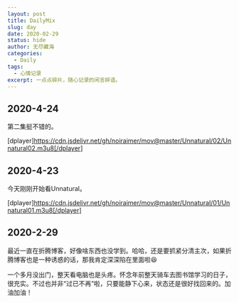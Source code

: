 ```yaml
---
layout: post
title: DailyMix
slug: day
date: 2020-02-29
status: hide
author: 无尽藏海
categories: 
  - Daily
tags:
  - 心情记录
excerpt: 一点点碎片，随心记录的闲言碎语。
---
```


## 2020-4-24

第二集挺不错的。

[dplayer]https://cdn.jsdelivr.net/gh/noiraimer/mov@master/Unnatural/02/Unnatural02.m3u8[/dplayer]

## 2020-4-23

今天刚刚开始看Unnatural。

[dplayer]https://cdn.jsdelivr.net/gh/noiraimer/mov@master/Unnatural/01/Unnatural01.m3u8[/dplayer]

## 2020-2-29

最近一直在折腾博客，好像啥东西也没学到。哈哈，还是要抓紧分清主次，如果折腾博客也是一种诱惑的话，那我肯定深深陷在里面啦😆

一个多月没出门，整天看电脑也是头疼。怀念年前整天骑车去图书馆学习的日子，很充实。不过也并非“过已不再”啦，只要能静下心来，状态还是很好找回来的。加油加油！

